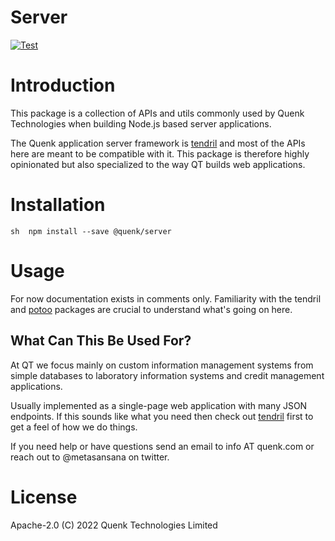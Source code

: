Server
=====

[![Test](https://github.com/quenktechnologies/server/actions/workflows/test.yml/badge.svg)](https://github.com/quenktechnologies/server/actions/workflows/test.yml)

# Introduction
This package is a collection of APIs and utils commonly used by Quenk 
Technologies when building Node.js based server applications.

The Quenk application server framework is [tendril][1] and most of the APIs
here are meant to be compatible with it. This package is therefore highly 
opinionated but also specialized to the way QT builds web applications.

# Installation

``sh 
npm install --save @quenk/server
``

# Usage

For now documentation exists in comments only. Familiarity with the tendril and
[potoo][2] packages are crucial to understand what's going on here.

## What Can This Be Used For?

At QT we focus mainly on custom information management systems from simple
databases to laboratory information systems and credit management applications.

Usually implemented as a single-page web application with many JSON endpoints.
If this sounds like what you need then check out [tendril][1] first to get a
feel of how we do things.

If you need help or have questions send an email to info AT quenk.com or reach
out to @metasansana on twitter.

# License

Apache-2.0 (C) 2022 Quenk Technologies Limited

[1]: https://github.com/quenktechnologies/tendril
[2]: https://github.com/quenktechnologies/potoo
